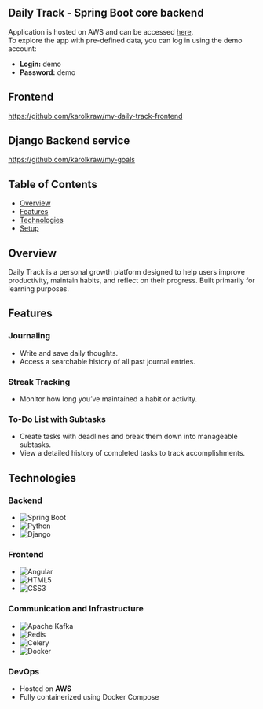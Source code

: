 ## Daily Track - Spring Boot core backend

Application is hosted on AWS and can be accessed [here](http://ec2-34-195-193-33.compute-1.amazonaws.com:4200/auth/login).  
To explore the app with pre-defined data, you can log in using the demo account:
- **Login:** demo
- **Password:** demo

## Frontend 
https://github.com/karolkraw/my-daily-track-frontend
## Django Backend service
https://github.com/karolkraw/my-goals

## Table of Contents
- [Overview](#overview)
- [Features](#features)
- [Technologies](#technologies)
- [Setup](#setup)

## Overview
Daily Track is a personal growth platform designed to help users improve productivity, maintain habits, and reflect on their progress. Built primarily for learning purposes.

## Features

### Journaling
- Write and save daily thoughts.
- Access a searchable history of all past journal entries.

### Streak Tracking
- Monitor how long you’ve maintained a habit or activity.

### To-Do List with Subtasks
- Create tasks with deadlines and break them down into manageable subtasks.
- View a detailed history of completed tasks to track accomplishments.

## Technologies

### Backend
- ![Spring Boot](https://img.shields.io/badge/Spring_Boot-F2F4F9?style=for-the-badge&logo=spring-boot)
- ![Python](https://img.shields.io/badge/Python%203.9-blue?style=for-the-badge&logo=python&logoColor=white)
- ![Django](https://img.shields.io/badge/Django-092E20?style=for-the-badge&logo=django&logoColor=white)

### Frontend
- ![Angular](https://img.shields.io/badge/angular-%23DD0031.svg?style=for-the-badge&logo=angular&logoColor=white)
- ![HTML5](https://img.shields.io/badge/HTML5-E34F26?style=for-the-badge&logo=html5&logoColor=white)
- ![CSS3](https://img.shields.io/badge/CSS3-1572B6?style=for-the-badge&logo=css3&logoColor=white)

### Communication and Infrastructure
- ![Apache Kafka](https://img.shields.io/badge/Apache_Kafka-231F20?style=for-the-badge&logo=apache-kafka&logoColor=white)
- ![Redis](https://img.shields.io/badge/Redis-D9281A?style=for-the-badge&logo=redis&logoColor=white)
- ![Celery](https://img.shields.io/badge/Celery-37814A?style=for-the-badge&logo=celery&logoColor=white)
- ![Docker](https://img.shields.io/badge/Docker-2CA5E0?style=for-the-badge&logo=docker&logoColor=white)

### DevOps
- Hosted on **AWS**
- Fully containerized using Docker Compose
